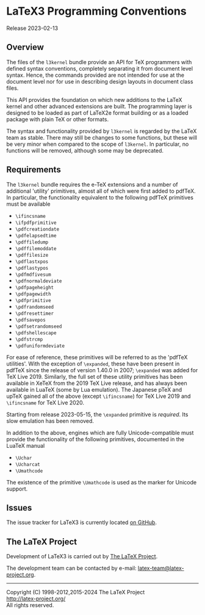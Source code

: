 LaTeX3 Programming Conventions
==============================

Release 2023-02-13

Overview
--------

The files of the `l3kernel` bundle provide an API for TeX programmers
with defined syntax conventions, completely separating it from document level
syntax. Hence, the commands provided are not intended for use at the document
level nor for use in describing design layouts in document class files.

This API provides the foundation on which new additions to the LaTeX kernel and
other advanced extensions are built. The programming layer is designed to be
loaded as part of LaTeX2e format building or as a loaded package with plain TeX
or other formats.

The syntax and functionality provided by `l3kernel` is regarded by the LaTeX
team as stable. There may still be changes to some functions, but these will be
very minor when compared to the scope of `l3kernel`. In particular, no functions
will be removed, although some may be deprecated.


Requirements
------------

The `l3kernel` bundle requires the e-TeX extensions and a number of additional
'utility' primitives, almost all of which were first added to pdfTeX. In
particular, the functionality equivalent to the following pdfTeX primitives must
be available

- `\ifincsname`
- `\ifpdfprimitive`
- `\pdfcreationdate`
- `\pdfelapsedtime`
- `\pdffiledump`
- `\pdffilemoddate`
- `\pdffilesize`
- `\pdflastxpos`
- `\pdflastypos`
- `\pdfmdfivesum`
- `\pdfnormaldeviate`
- `\pdfpageheight`
- `\pdfpagewidth`
- `\pdfprimitive`
- `\pdfrandomseed`
- `\pdfresettimer`
- `\pdfsavepos`
- `\pdfsetrandomseed`
- `\pdfshellescape`
- `\pdfstrcmp`
- `\pdfuniformdeviate`

For ease of reference, these primitives will be referred to as the 'pdfTeX
utilities'. With the exception of `\expanded`, these have been present in pdfTeX
since the release of version 1.40.0 in 2007; `\expanded` was added for TeX Live
2019. Similarly, the full set of these utility primitives has been available in
XeTeX from the 2019 TeX Live release, and has always been available in LuaTeX
(some by Lua emulation). The Japanese pTeX and upTeX gained all of the above
(except `\ifincsname`) for TeX Live 2019 and `\ifincsname` for TeX Live 2020.

Starting from release 2023-05-15, the `\expanded` primitive is *required*.
Its slow emulation has been removed.

In addition to the above, engines which are fully Unicode-compatible
must provide the functionality of the following primitives, documented in the
LuaTeX manual

- `\Uchar`
- `\Ucharcat`
- `\Umathcode`

The existence of the primitive `\Umathcode` is used as the marker for Unicode
support.

Issues
------

The issue tracker for LaTeX3 is currently located
[on GitHub](https://github.com/latex3/latex3/issues).

The LaTeX Project
------------------

Development of LaTeX3 is carried out by
[The LaTeX Project](https://www.latex-project.org/latex3/).

The development team can be contacted
by e-mail: <latex-team@latex-project.org>.

-----

<p>Copyright (C) 1998-2012,2015-2024 The LaTeX Project <br />
<a href="http://latex-project.org/">http://latex-project.org/</a> <br />
All rights reserved.</p>
